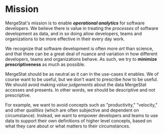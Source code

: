 # Mission

MergeStat's mission is to enable ***operational analytics*** for software developers.
We believe there is value in treating the *processes* of software development as data, and in so doing allow developers, teams and organizations to be more effective in their every day work.

We recognize that software development is often more *art* than science, and that there can be a great deal of nuance and variation in how different developers, teams and organizations behave.
As such, we try to **minimize prescriptiveness** as much as possible.

MergeStat should be as neutral as it can in the use-cases it enables.
We of course want to be useful, but we don't want to prescribe *how* to be useful.
We should avoid making *value judgements* about the data MergeStat accesses and presents.
In other words, we should be descriptive and not prescriptive.

For example, we want to avoid concepts such as "productivity," "velocity," and other *qualities* (which are often subjective and dependent on circumstance).
Instead, we want to empower developers and teams to use data to support their own definitions of higher level concepts, based on what they care about or what matters to their circumstances.

